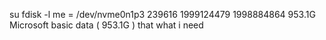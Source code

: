 su
fdisk -l
me = /dev/nvme0n1p3     239616 1999124479 1998884864 953.1G Microsoft basic data ( 953.1G ) that what i need
